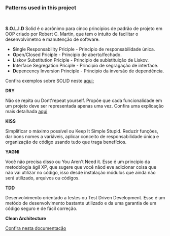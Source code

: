### Patterns used in this project
<br>

**S.O.L.I.D**
Solid é o acrônimo para cinco princípios de padrão de projeto em OOP criado por Robert C. Martin, que tem o intuito de facilitar o desenvolvimetno e manutenção de software.

- **S**ingle Responsability Priciple - Principio de responsabilidade única.
- **O**pen/Closed Priciple - Principio de aberto/fechado.
- **L**iskov Substitution Priciple - Principio de subistituição de Liskov.
- **I**nterface Segregation Priciple - Principio de segragação de interface.
- **D**epencency Inversion Principle - Principio da inversão de dependência.

Confira exemplos sobre SOLID neste [aqui:]([https://link](https://medium.com/@matheusbessa_44838/princ%C3%ADpios-solid-com-typescript-4f8a9d5d1ef8))

**DRY**

Não se repita ou Dont'repeat yourself. Propõe que cada funcionalidade em um projeto deve ser
representada apenas uma vez. Confira uma explicação mais detalhada [aqui]([https://link](https://medium.com/@rafaelsouzaim/n%C3%A3o-se-repita-dry-dont-repeat-yourself-40da33289bcf))

**KISS**

Simplificar o máximo possível ou Keep It Simple Stupid.
Reduzir funções, dar bons nomes a variáveis, aplicar conceito de responsabilidade única e organização de código usando tudo que traga benefícios.

**YAGNI**

Você não precisa disso ou You Aren't Need it. Esse é um principio da metodologia ágil XP, que sugere que você nãod eve adicionar coisa que não vai utilizar no código, isso desde instalação módulos que ainda não será utilizado, arquivos ou códigos.

**TDD**

Desenvolvimento orientado a testes ou Test Driven Development. Esse é um metódo de desenvolvimento bastante utilizado e da uma garantia de um código seguro e de fácil correção.

**Clean Architecture**

[Confira nesta documentação](./architecture-project.md)
